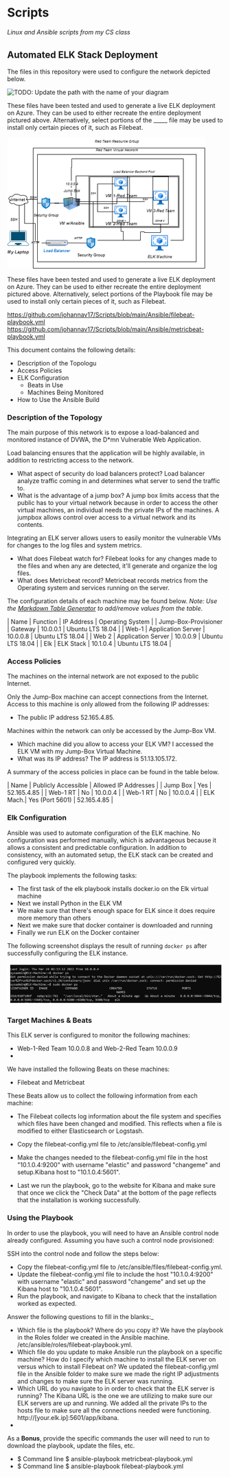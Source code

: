 # Scripts
###### Linux and Ansible scripts from my CS class

## Automated ELK Stack Deployment

The files in this repository were used to configure the network depicted below.

![TODO: Update the path with the name of your diagram](Images/diagram_filename.png)

These files have been tested and used to generate a live ELK deployment on Azure. They can be used to either recreate the entire deployment pictured above. Alternatively, select portions of the _____ file may be used to install only certain pieces of it, such as Filebeat.

![](Diagrams/Project1.drawio.png)

These files have been tested and used to generate a live ELK deployment on Azure. They can be used to either recreate the entire deployment pictured above. Alternatively, select portions of the Playbook file may be used to install only certain pieces of it, such as Filebeat.

https://github.com/johannav17/Scripts/blob/main/Ansible/filebeat-playbook.yml
https://github.com/johannav17/Scripts/blob/main/Ansible/metricbeat-playbook.yml

This document contains the following details:
- Description of the Topologu
- Access Policies
- ELK Configuration
  - Beats in Use
  - Machines Being Monitored
- How to Use the Ansible Build


### Description of the Topology

The main purpose of this network is to expose a load-balanced and monitored instance of DVWA, the D*mn Vulnerable Web Application.

Load balancing ensures that the application will be highly available, in addition to restricting access to the network.

- What aspect of security do load balancers protect? Load balancer analyze traffic coming in and determines what server to send the traffic to.
- What is the advantage of a jump box? A jump box limits access that the public has to your virtual network because in order to access the other virtual machines, an individual needs the private IPs of the machines. A jumpbox allows control over access to a virtual network and its contents.

Integrating an ELK server allows users to easily monitor the vulnerable VMs for changes to the log files and system metrics.

- What does Filebeat watch for? Filebeat looks for any changes made to the files and when any are detected, it'll generate and organize the log files. 
- What does Metricbeat record?  Metricbeat records metrics from the Operating system and services running on the server.

The configuration details of each machine may be found below.
_Note: Use the [Markdown Table Generator](http://www.tablesgenerator.com/markdown_tables) to add/remove values from the table_.

| Name                 | Function                   | IP Address | Operating System |
| Jump-Box-Provisioner | Gateway                    | 10.0.0.1   | Ubuntu LTS 18.04 |
| Web-1                |   Application Server       | 10.0.0.8   | Ubuntu LTS 18.04 |
| Web 2                |   Application Server       | 10.0.0.9   | Ubuntu LTS 18.04 |
| Elk                  | ELK Stack                  | 10.1.0.4   | Ubuntu LTS 18.04 |

### Access Policies

The machines on the internal network are not exposed to the public Internet. 

Only the Jump-Box machine can accept connections from the Internet. Access to this machine is only allowed from the following IP addresses:
- The public IP address 52.165.4.85.

Machines within the network can only be accessed by the Jump-Box VM.

- Which machine did you allow to access your ELK VM? I accessed the ELK VM with my Jump-Box Virtual Machine.
- What was its IP address? The IP address is 51.13.105.172.

A summary of the access policies in place can be found in the table below.

| Name     | Publicly Accessible | Allowed IP Addresses |
| Jump Box | Yes                 | 52.165.4.85          |
| Web-1 RT | No                  | 10.0.0.4             |
| Web-1 RT | No                  | 10.0.0.4             |
| ELK Mach.| Yes (Port 5601)     | 52.165.4.85          |

### Elk Configuration

Ansible was used to automate configuration of the ELK machine. No configuration was performed manually, which is advantageous because it allows a consistent and predictable configuration. In addition to consistency, with an automated setup, the ELK stack can be created and configured very quickly.

The playbook implements the following tasks:
- The first task of the elk playbook installs docker.io on the Elk virtual machine
- Next we install Python in the ELK VM
- We make sure that there's enough space for ELK since it does require more memory than others
- Next we make sure that docker container is downloaded and running
- Finally we run ELK on the Docker container

The following screenshot displays the result of running `docker ps` after successfully configuring the ELK instance.

![](Diagrams/Docker.ps.png)

### Target Machines & Beats
This ELK server is configured to monitor the following machines:
- Web-1-Red Team 10.0.0.8 and Web-2-Red Team 10.0.0.9
- 
We have installed the following Beats on these machines:
- Filebeat and Metricbeat

These Beats allow us to collect the following information from each machine:
- The Filebeat collects log information about the file system and specifies which files have been changed and modified. This reflects when a file is modified to either Elasticsearch or Logstash.

- Copy the filebeat-config.yml file to /etc/ansible/filebeat-config.yml
- Make the changes needed to the filebeat-config.yml file in the host "10.1.0.4:9200" with username "elastic" and password "changeme" and setup.Kibana host to "10.1.0.4:5601".
- Last we run the playbook, go to the website for Kibana and make sure that once we click the "Check Data" at the bottom of the page reflects that the installation is working successfully.

### Using the Playbook
In order to use the playbook, you will need to have an Ansible control node already configured. Assuming you have such a control node provisioned: 

SSH into the control node and follow the steps below:
- Copy the filebeat-config.yml file to /etc/ansible/files/filebeat-config.yml.
- Update the filebeat-config.yml file to include the host "10.1.0.4:9200" with username "elastic" and password "changeme" and set up the Kibana host to "10.1.0.4:5601".
- Run the playbook, and navigate to Kibana to check that the installation worked as expected.

Answer the following questions to fill in the blanks:_
- Which file is the playbook? Where do you copy it? We have the playbook in the Roles folder we created in the Ansible machine. /etc/ansible/roles/filebeat-playbook.yml.
- Which file do you update to make Ansible run the playbook on a specific machine? How do I specify which machine to install the ELK server on versus which to install Filebeat on? We updated the filebeat-config.yml file in the Ansible folder to make sure we made the right IP adjustments and changes to make sure the ELK server was running. 
- Which URL do you navigate to in order to check that the ELK server is running? The Kibana URL is the one we are utilizing to make sure our ELK servers are up and running. We added all the private IPs to the hosts file to make sure all the connections needed were functioning. http://[your.elk.ip]:5601/app/kibana.
- 
As a **Bonus**, provide the specific commands the user will need to run to download the playbook, update the files, etc.
- $ Command line $ ansible-playbook metricbeat-playbook.yml
- $ Command line $ ansible-playbook filebeat-playbook.yml
